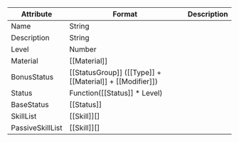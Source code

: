 | Attribute        | Format                                                   | Description |
| ---------------- | -------------------------------------------------------- | ----------- |
| Name             | String                                                   |             |
| Description      | String                                                   |             |
| Level            | Number                                                   |             |
| Material         | [[Material]]                                             |             |
| BonusStatus      | [[StatusGroup]] ([[Type]] + [[Material]] + [[Modifier]]) |             |
| Status           | Function([[Status]] * Level)                             |             |
| BaseStatus       | [[Status]]                                               |             |
| SkillList        | [[Skill]][]                                              |             |
| PassiveSkillList | [[Skill]][]                                              |             |
